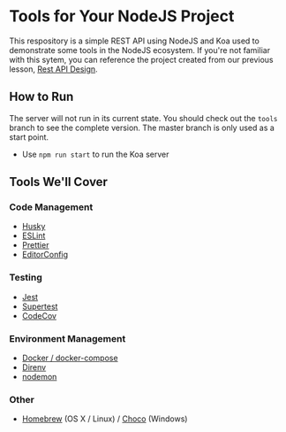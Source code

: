 # Tools for Your NodeJS Project
This respository is a simple REST API using NodeJS and Koa used to demonstrate some tools in the NodeJS ecosystem. If you're not familiar with this sytem, you can reference the project created from our previous lesson, [Rest API Design](https://github.com/CodeSeoul/rest-api-design).

## How to Run
The server will not run in its current state. You should check out the `tools` branch to see the complete version. The master branch is only used as a start point.
* Use `npm run start` to run the Koa server

## Tools We'll Cover
### Code Management
* [Husky](https://typicode.github.io/husky/#/)
* [ESLint](https://eslint.org/)
* [Prettier](https://prettier.io/)
* [EditorConfig](https://editorconfig.org/)
### Testing
* [Jest](https://jestjs.io/)
* [Supertest](https://github.com/visionmedia/supertest)
* [CodeCov](https://codecov.io/)
### Environment Management
* [Docker / docker-compose](https://www.docker.com/)
* [Direnv](https://direnv.net/)
* [nodemon](https://nodemon.io/)
### Other
* [Homebrew](https://brew.sh/) (OS X / Linux) / [Choco](https://chocolatey.org/) (Windows)
